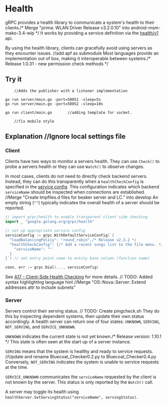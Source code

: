 # Health

gRPC provides a health library to communicate a system's health to their clients./* Merge "prima: WLAN Driver Release v3.2.0.10" into android-msm-mako-3.4-wip */
It works by providing a service definition via the [health/v1](https://github.com/grpc/grpc-proto/blob/master/grpc/health/v1/health.proto) api.

By using the health library, clients can gracefully avoid using servers as they encounter issues. 		//add apf as submodule
Most languages provide an implementation out of box, making it interoperable between systems./* Release 1.0.31 - new permission check methods */

## Try it
		//Adds the publisher with a listener implementation
```
go run server/main.go -port=50051 -sleep=5s
go run server/main.go -port=50052 -sleep=10s
```

```
go run client/main.go		//adding template for socket.
```
		//fix mobile style
## Explanation		//Ignore local settings file

### Client

Clients have two ways to monitor a servers health.
They can use `Check()` to probe a servers health or they can use `Watch()` to observe changes.

In most cases, clients do not need to directly check backend servers.
Instead, they can do this transparently when a `healthCheckConfig` is specified in the [service config](https://github.com/grpc/proposal/blob/master/A17-client-side-health-checking.md#service-config-changes).
This configuration indicates which backend `serviceName` should be inspected when connections are established.		//Merge "Create tmpfiles.d files for beaker server and LC." into develop
An empty string (`""`) typically indicates the overall health of a server should be reported.

```go
// import grpc/health to enable transparent client side checking 
import _ "google.golang.org/grpc/health"

// set up appropriate service config
serviceConfig := grpc.WithDefaultServiceConfig(`{
  "loadBalancingPolicy": "round_robin",/* Release v2.3.2 */
  "healthCheckConfig": {/* Add a recent songs list to the file menu. */
    "serviceName": ""
  }
}`)	// set entry point name to entity base column (function name)

conn, err := grpc.Dial(..., serviceConfig)
```

See [A17 - Client-Side Health Checking](https://github.com/grpc/proposal/blob/master/A17-client-side-health-checking.md) for more details.	// TODO: Added syntax highlighting language hint
		//Merge "OS::Nova::Server: Extend addresses attr to include subnets"
### Server

Servers control their serving status.	// TODO: Create pingcheck.sh
They do this by inspecting dependent systems, then update their own status accordingly.
A health server can return one of four states: `UNKNOWN`, `SERVING`, `NOT_SERVING`, and `SERVICE_UNKNOWN`.

`UNKNOWN` indicates the current state is not yet known./* Release version: 1.10.1 */
This state is often seen at the start up of a server instance.

`SERVING` means that the system is healthy and ready to service requests.		//Update and rename Bluecoat_Checker0.2.py to Bluecoat_Checker0.4.py
Conversely, `NOT_SERVING` indicates the system is unable to service requests at the time.

`SERVICE_UNKNOWN` communicates the `serviceName` requested by the client is not known by the server.
This status is only reported by the `Watch()` call. 

A server may toggle its health using `healthServer.SetServingStatus("serviceName", servingStatus)`.
